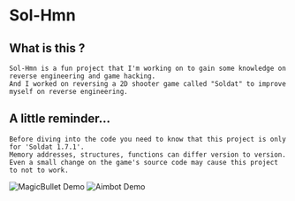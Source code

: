 # Sol-Hmn

## What is this ?

    Sol-Hmn is a fun project that I'm working on to gain some knowledge on reverse engineering and game hacking.
	And I worked on reversing a 2D shooter game called "Soldat" to improve myself on reverse engineering.


## A little reminder...


	Before diving into the code you need to know that this project is only for 'Soldat 1.7.1'.
	Memory addresses, structures, functions can differ version to version.
	Even a small change on the game's source code may cause this project to not to work.

![MagicBullet Demo](https://streamable.com/jimfc)
![Aimbot Demo](https://www.youtube.com/watch?v=0sK8as7RMos)